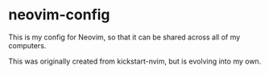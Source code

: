 # neovim-config

This is my config for Neovim, so that it can be shared across all of my computers.

This was originally created from kickstart-nvim, but is evolving into my own.
